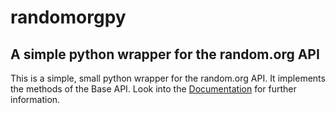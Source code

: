 # randomorgpy
## A simple python wrapper for the random.org API

This is a simple, small python wrapper for the random.org API.
It implements the methods of the Base API.
Look into the [Documentation](https://fhune.de/randomorgpy_documentation) for further information.
